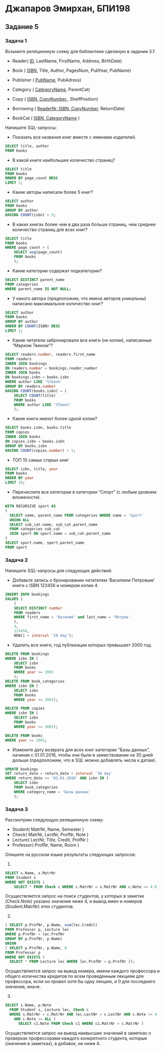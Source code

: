 # Джапаров Эмирхан, БПИ198

## Задание 5

### Задача 1

Возьмите реляционную схему для библиотеки сделаную в задании 3.1: 

* Reader( <ins>ID</ins>, LastName, FirstName, Address, BirthDate)  <br>
* Book ( <ins>ISBN</ins>, Title, Author, PagesNum, PubYear, PubName)  <br>
* Publisher ( <ins>PubName</ins>, PubAdress)  <br>
* Category ( <ins>CategoryName</ins>, ParentCat)  <br>
* Copy ( <ins>ISBN, CopyNumber</ins>,, ShelfPosition)  <br>

* Borrowing ( <ins>ReaderNr, ISBN, CopyNumber</ins>, ReturnDate)  <br>
* BookCat ( <ins>ISBN, CategoryName</ins> )  

Напишите SQL-запросы:

* Показать все названия книг вместе с именами издателей.

``` sql
SELECT title, author
FROM books
```

* В какой книге наибольшее количество страниц?

``` sql
SELECT title
FROM books
ORDER BY page_count DESC
LIMIT 1;
```


* Какие авторы написали более 5 книг?
``` sql
SELECT author
FROM books
GROUP BY author
HAVING COUNT(isbn) > 5;
```

* В каких книгах более чем в два раза больше страниц, чем среднее количество страниц для всех книг?

``` sql
SELECT title
FROM books
WHERE page_count > (
    SELECT avg(page_count)
    FROM books
    );
```

* Какие категории содержат подкатегории?

``` sql
SELECT DISTINCT parent_name
FROM categories
WHERE parent_name IS NOT NULL;
```

* У какого автора (предположим, что имена авторов уникальны) написано максимальное количество книг?

``` sql
SELECT author
FROM books
GROUP BY author
ORDER BY COUNT(ISBN) DESC
LIMIT 1;
```

* Какие читатели забронировали   все книги (не копии), написанные "Марком Твеном"?

``` sql
SELECT readers.number, readers.first_name
FROM readers
INNER JOIN bookings
ON readers.number = bookings.reader_number
INNER JOIN books
ON bookings.isbn = books.isbn
WHERE author LIKE '%Твен%'
GROUP BY readers.number
HAVING COUNT(books.isbn) = (
    SELECT COUNT(title)
    FROM books
    WHERE author LIKE '%Твен%'
    );
```
* Какие книги имеют более одной копии? 

``` sql
SELECT books.isbn, books.title
FROM copies
INNER JOIN books
ON copies.isbn = books.isbn
GROUP BY books.isbn
HAVING COUNT(copies.number) > 1;
```

* ТОП 10 самых старых книг

``` sql
SELECT isbn, title, year
FROM books
ORDER BY year
LIMIT 10;
```

* Перечислите все категории в категории “Спорт” (с любым уровнем вложености).

``` sql
WITH RECURSIVE sport AS
(
  SELECT name, parent_name FROM categories WHERE name = 'Sport'
  UNION ALL
  SELECT sub_cat.name, sub_cat.parent_name
  FROM categories sub_cat
  JOIN sport ON sport.name = sub_cat.parent_name
)
SELECT sport.name, sport.parent_name
FROM sport
```

### Задача 2

Напишите SQL-запросы для следующих действий:

* Добавьте запись о бронировании читателем ‘Василеем Петровым’ книги с ISBN 123456 и номером копии 4.

``` sql
INSERT INTO bookings
VALUES (
    (
    SELECT DISTINCT number
    FROM readers
    WHERE first_name = 'Василий' and last_name = 'Петров'
    ),
    4,
    123456,
    NOW() + interval '28 day');
```

* Удалить все книги, год публикации которых превышает 2000 год.
``` sql
DELETE FROM bookings
WHERE isbn IN (
    SELECT isbn
    FROM books
    WHERE year >= 2001
    );
DELETE FROM book_categories
WHERE isbn IN (
    SELECT isbn 
    FROM books 
    WHERE year >= 2001);

DELETE FROM copies
WHERE isbn IN (
    SELECT isbn 
    FROM books 
    WHERE year >= 2001);

DELETE FROM books
WHERE year >= 2001;
```

* Измените дату возврата для всех книг категории "Базы данных", начиная с 01.01.2016, чтобы они были в заимствовании на 30 дней дольше (предположим, что в SQL можно добавлять числа к датам).
``` sql
UPDATE bookings
SET return_date = return_date + interval '30 day'
WHERE return_date >= '01.01.2016' AND isbn IN (
    SELECT isbn
    FROM book_categories
    WHERE category_name = 'Базы данных'
    );
```

### Задача 3

Рассмотрим следующую реляционную схему:

* Student( MatrNr, Name, Semester ) 
* Check( MatrNr, LectNr, ProfNr, Note ) 
* Lecture( LectNr, Title, Credit, ProfNr ) 
* Professor( ProfNr, Name, Room )

Опишите на русском языке результаты следующих запросов:

1.
``` sql
SELECT s.Name, s.MatrNr 
FROM Student s 
WHERE NOT EXISTS ( 
    SELECT * FROM Check c WHERE c.MatrNr = s.MatrNr AND c.Note >= 4.0 ) ; 
```

Осуществляется запрос на поиск студентов, у которых в заметке (Check.Note) указано значение ниже 4, и вывод имен и номеров (Student.MatrNr) этих студентов.

2.
```sql
( SELECT p.ProfNr, p.Name, sum(lec.Credit) 
FROM Professor p, Lecture lec 
WHERE p.ProfNr = lec.ProfNr
GROUP BY p.ProfNr, p.Name)
UNION
( SELECT p.ProfNr, p.Name, 0 
FROM Professor p
WHERE NOT EXISTS ( 
  SELECT * FROM Lecture lec WHERE lec.ProfNr = p.ProfNr )); 
```

Осуществляется запрос на вывод номера, имени каждого профессора и общего количества кредитов по всем проведенным лекциям для профессора, если он провел хотя бы одну лекцию, и 0 для последнего значения, иначе.

3.
```sql
SELECT s.Name, p.Note
  FROM Student s, Lecture lec, Check c
  WHERE s.MatrNr = c.MatrNr AND lec.LectNr = c.LectNr AND c.Note >= 4 
    AND c.Note >= ALL ( 
      SELECT c1.Note FROM Check c1 WHERE c1.MatrNr = c.MatrNr ) 
```

Осуществляется запрос на вывод наивысших значений
в заметках о проверках профессорами каждого конкретного студента, которые (значения в заметках), в добавок, не ниже 4.
